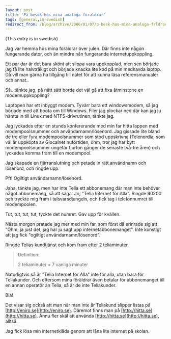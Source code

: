 ```yaml
---
layout: post
title: 'På besök hos mina analoga föräldrar'
tags: [general,in-swedish]
redirect_from: /blog/archive/2006/01/07/p-besk-hos-mina-analoga-frldrar
---
```


(This entry is in swedish)

Jag var hemma hos mina föräldrar över julen. Där finns inte någon
fungerande dator, och än mindre nån fungerande internetuppkoppling.

Ett par dar är det bara skönt att slippa vara uppkopplad, men sen
började jag få lite halvtråkigt och började knacka lite kod på min
medhavda laptop. Då vill man gärna ha tillgång till nätet för att kunna
läsa referensmanualer och annat..

Så.. tänkte jag, på nått sätt borde det väl gå att fixa åtminstone en
modemuppkoppling?

Laptopen har ett inbyggt modem. Tyvärr bara ett windowsmodem, så jag
började med att boota om till Windows. Filer jag plockar ned där kan jag
ju hämta in till Linux med NTFS-drivrutinen, tänkte jag.

Jag lyckades efter en stunds konfererande med min far hitta lappen med
modempoolsnummer och användarnamn/lösenord. Jag gissade lite bland de
tre eller fyra modempoolsnummer som stod uppskrivna (Telenordia, som väl
är uppköpta av Glocalnet nuförtiden, öhm, tror jag har bytt
modempoolsnummer ungefär fjorton gånger de senaste två-tre åren) och
lyckades komma fram till en modempool.

Jag skapade en fjärranslutning och petade in rätt användnamn och
lösenord, och ringde upp.

Pft! Ogiltigt användarnamn/lösenord.

Jaha, tänkte jag, men har inte Telia ett abbonemang där man inte behöver
något abbonemang, så att säga. Jo, "Telia Internet för Alla". Ringde
90200 och tryckte mig fram i talsvarsdjungeln, och fick tag i
telefonnumret till modempoolen.

Tut, tut, tut, tut, tyckte det numret. Gav upp för kvällen.

Nästa morgon pratade jag mer med min far, som först då erinrade sig att
"Öhm, ja just det, jag har ju sagt upp internetabbonemanget". Inte
konstigt att jag fick "ogiltigt användarnamn/lösenord".

Ringde Telias kundtjänst och kom fram efter 2 teliaminuter.

> Definition:
>
> 2 teliaminuter = 7 vanliga minuter

Naturligtvis så är "Telia Internet för Alla" inte för alla, utan bara
för Teliakunder. Och eftersom mina föräldrar även betalar för
abbonemanget till en annan operatör än Telia, så är de inte Teliakunder.

Blä!

Det visar sig också att man när man inte är Teliakund slipper listas på
[http://eniro.se](http://eniro.se). Däremot finns man på
[http://hitta.se](http://hitta.se). Ännu fler skäl att använda
[http://hitta.se](http://hitta.se), alltså.

Jag fick lösa min internetklåda genom att låna lite internet på skolan.

